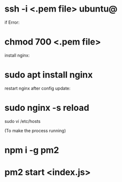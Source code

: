 # ssh -i <.pem file> ubuntu@<IP>

if Error: 
# chmod 700 <.pem file>

install nginx:
# sudo apt install nginx

restart nginx after config update:
# sudo nginx -s reload

sudo vi /etc/hosts

(To make the process running) 
# npm i -g pm2
# pm2 start <index.js>